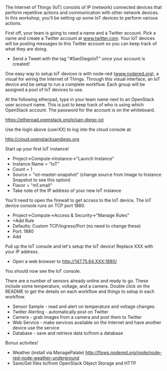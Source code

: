 
The Internet of Things (IoT) consists of IP (network) connected devices that perform repetitive actions and communication with other network devices. In this workshop, you'll be setting up some IoT devices to perform various actions.

First off, your team is going to need a name and a Twitter account. Pick a name and create a Twitter account at www.twitter.com. Your IoT devices will be posting messages to this Twitter account so you can keep track of what they are doing.

* Send a Tweet with the tag "#SanDiegoIoT" once your account is created!

One easy way to setup IoT devices is with node-red (www.nodered.org), a visual for wiring the Internet of Things. Through this visual interface, an IoT device and be setup to run a complete workflow. Each group will be assigned a pool of IoT devices to use.

At the following etherpad, type in your team name next to an OpenStack user account name. This is just to keep track of who is using which OpenStack account. The password for the account is on the whiteboard.

https://etherpad.openstack.org/p/san-diego-iot

Use the login above (userXX) to log into the cloud console at:

http://cloud.openstacksandiego.org

Start up your first IoT instance!

* Project->Compute->Instance->"Launch Instance"
* Instance Name = "IoT"
* Count = 1
* Source = "iot-master-snapshot" (change source from Image to Instance Snapshot to see this option)
* Flavor = "m1.small"
* Take note of the IP address of your new IoT instance

You'll need to open the firewall to get access to the IoT device. The IoT device console runs on TCP port 1880.

* Project->Compute->Access & Security->"Manage Rules"
* +Add Rule
* Defaults: Custom TCP/Ingress/Port (no need to change these)
* Port: 1880
* Add

Pull up the IoT console and let's setup the IoT device! Replace XXX with your IP address.

* Open a web browser to http://147.75.64.XXX:1880/

You should now see the IoT console.

There are a number of sensors already online and ready to go. These include some temperature, voltage, and a camera. Double click on the README to get the details on each workflow and things to setup in each workflow.

* Sensor Sample - read and alert on temperature and voltage changes.
* Twitter Alerting - automatically post on Twitter
* Camera - grab images from a camera and post them to Twitter
* Web Service - make services available on the Internet and have another device use the service
* Database - save and retrieve data to/from a database

Bonus activites!
 * Weather (install via ManagePalate) http://flows.nodered.org/node/node-red-node-weather-underground
 * Save/Get files to/from OpenStack Object Storage and HTTP

